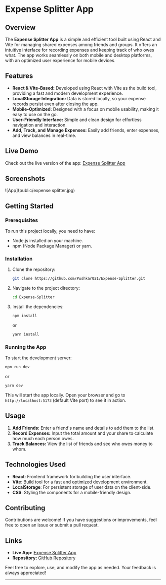 

# Expense Splitter App

## Overview
The **Expense Splitter App** is a simple and efficient tool built using React and Vite for managing shared expenses among friends and groups. It offers an intuitive interface for recording expenses and keeping track of who owes what. The app works seamlessly on both mobile and desktop platforms, with an optimized user experience for mobile devices.

## Features
- **React & Vite-Based:** Developed using React with Vite as the build tool, providing a fast and modern development experience.
- **LocalStorage Integration:** Data is stored locally, so your expense records persist even after closing the app.
- **Mobile-Optimized:** Designed with a focus on mobile usability, making it easy to use on the go.
- **User-Friendly Interface:** Simple and clean design for effortless navigation and interaction.
- **Add, Track, and Manage Expenses:** Easily add friends, enter expenses, and view balances in real-time.

## Live Demo
Check out the live version of the app: [Expense Splitter App](https://expense-splitter-pi.vercel.app/)

## Screenshots
![App](public/expense splitter.jpg)

## Getting Started

### Prerequisites
To run this project locally, you need to have:

- Node.js installed on your machine.
- npm (Node Package Manager) or yarn.

### Installation
1. Clone the repository:

    ```bash
    git clone https://github.com/Pushkar021/Expense-Splitter.git
    ```
2. Navigate to the project directory:

    ```bash
    cd Expense-Splitter
    ```
3. Install the dependencies:

    ```bash
    npm install
    ```
   or

    ```bash
    yarn install
    ```

### Running the App
To start the development server:

```bash
npm run dev
```
or

```bash
yarn dev
```

This will start the app locally. Open your browser and go to `http://localhost:5173` (default Vite port) to see it in action.

## Usage
1. **Add Friends:** Enter a friend's name and details to add them to the list.
2. **Record Expenses:** Input the total amount and your share to calculate how much each person owes.
3. **Track Balances:** View the list of friends and see who owes money to whom.

## Technologies Used
- **React**: Frontend framework for building the user interface.
- **Vite**: Build tool for a fast and optimized development environment.
- **LocalStorage**: For persistent storage of user data on the client-side.
- **CSS**: Styling the components for a mobile-friendly design.

## Contributing
Contributions are welcome! If you have suggestions or improvements, feel free to open an issue or submit a pull request.


## Links
- **Live App:** [Expense Splitter App](https://expense-splitter-pi.vercel.app/)
- **Repository:** [GitHub Repository](https://github.com/Pushkar021/Expense-Splitter)

Feel free to explore, use, and modify the app as needed. Your feedback is always appreciated!

---
